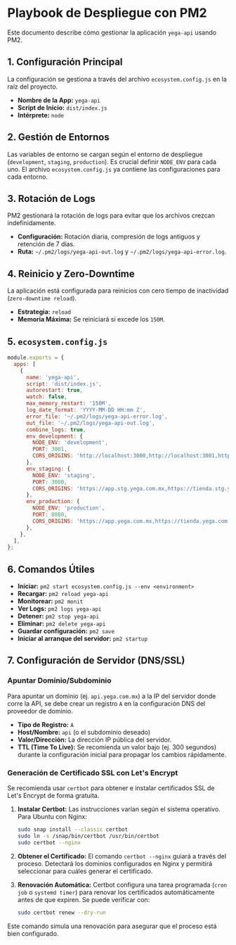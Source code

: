 # Playbook de Despliegue con PM2

Este documento describe cómo gestionar la aplicación `yega-api` usando PM2.

## 1. Configuración Principal

La configuración se gestiona a través del archivo `ecosystem.config.js` en la raíz del proyecto.

- **Nombre de la App:** `yega-api`
- **Script de Inicio:** `dist/index.js`
- **Intérprete:** `node`

## 2. Gestión de Entornos

Las variables de entorno se cargan según el entorno de despliegue (`development`, `staging`, `production`). Es crucial definir `NODE_ENV` para cada uno. El archivo `ecosystem.config.js` ya contiene las configuraciones para cada entorno.

## 3. Rotación de Logs

PM2 gestionará la rotación de logs para evitar que los archivos crezcan indefinidamente.

- **Configuración:** Rotación diaria, compresión de logs antiguos y retención de 7 días.
- **Ruta:** `~/.pm2/logs/yega-api-out.log` y `~/.pm2/logs/yega-api-error.log`.

## 4. Reinicio y Zero-Downtime

La aplicación está configurada para reinicios con cero tiempo de inactividad (`zero-downtime reload`).

- **Estrategia:** `reload`
- **Memoria Máxima:** Se reiniciará si excede los `150M`.

## 5. `ecosystem.config.js`

```javascript
module.exports = {
  apps: [
    {
      name: 'yega-api',
      script: 'dist/index.js',
      autorestart: true,
      watch: false,
      max_memory_restart: '150M',
      log_date_format: 'YYYY-MM-DD HH:mm Z',
      error_file: '~/.pm2/logs/yega-api-error.log',
      out_file: '~/.pm2/logs/yega-api-out.log',
      combine_logs: true,
      env_development: {
        NODE_ENV: 'development',
        PORT: 3001,
        CORS_ORIGINS: 'http://localhost:3000,http://localhost:3001,http://localhost:8080',
      },
      env_staging: {
        NODE_ENV: 'staging',
        PORT: 3000,
        CORS_ORIGINS: 'https://app.stg.yega.com.mx,https://tienda.stg.yega.com.mx,https://repartidor.stg.yega.com.mx',
      },
      env_production: {
        NODE_ENV: 'production',
        PORT: 8080,
        CORS_ORIGINS: 'https://app.yega.com.mx,https://tienda.yega.com.mx,https://repartidor.yega.com.mx',
      },
    },
  ],
};
```

## 6. Comandos Útiles

- **Iniciar:** `pm2 start ecosystem.config.js --env <environment>`
- **Recargar:** `pm2 reload yega-api`
- **Monitorear:** `pm2 monit`
- **Ver Logs:** `pm2 logs yega-api`
- **Detener:** `pm2 stop yega-api`
- **Eliminar:** `pm2 delete yega-api`
- **Guardar configuración:** `pm2 save`
- **Iniciar al arranque del servidor:** `pm2 startup`

## 7. Configuración de Servidor (DNS/SSL)

### Apuntar Dominio/Subdominio

Para apuntar un dominio (ej. `api.yega.com.mx`) a la IP del servidor donde corre la API, se debe crear un registro `A` en la configuración DNS del proveedor de dominio.

- **Tipo de Registro:** `A`
- **Host/Nombre:** `api` (o el subdominio deseado)
- **Valor/Dirección:** La dirección IP pública del servidor.
- **TTL (Time To Live):** Se recomienda un valor bajo (ej. 300 segundos) durante la configuración inicial para propagar los cambios rápidamente.

### Generación de Certificado SSL con Let's Encrypt

Se recomienda usar `certbot` para obtener e instalar certificados SSL de Let's Encrypt de forma gratuita.

1.  **Instalar Certbot:**
    Las instrucciones varían según el sistema operativo. Para Ubuntu con Nginx:
    ```bash
    sudo snap install --classic certbot
    sudo ln -s /snap/bin/certbot /usr/bin/certbot
    sudo certbot --nginx
    ```

2.  **Obtener el Certificado:**
    El comando `certbot --nginx` guiará a través del proceso. Detectará los dominios configurados en Nginx y permitirá seleccionar para cuáles generar el certificado.

3.  **Renovación Automática:**
    Certbot configura una tarea programada (`cron job` o `systemd timer`) para renovar los certificados automáticamente antes de que expiren. Se puede verificar con:
    ```bash
    sudo certbot renew --dry-run
    ```
Este comando simula una renovación para asegurar que el proceso está bien configurado.
